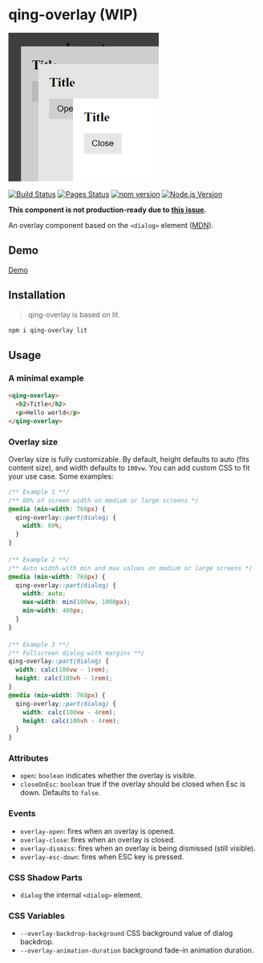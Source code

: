 # qing-overlay (WIP)

![Qing overlay logo](qing-overlay.png)

[![Build Status](https://github.com/mgenware/qing-overlay/workflows/Build/badge.svg)](https://github.com/mgenware/qing-overlay/actions)
[![Pages Status](https://github.com/mgenware/qing-overlay/workflows/Pages/badge.svg)](https://github.com/mgenware/qing-overlay/actions)
[![npm version](https://img.shields.io/npm/v/qing-overlay.svg?style=flat-square)](https://npmjs.com/package/qing-overlay)
[![Node.js Version](http://img.shields.io/node/v/qing-overlay.svg?style=flat-square)](https://nodejs.org/en/)

**This component is not production-ready due to [this issue](https://github.com/whatwg/fullscreen/issues/124).**

An overlay component based on the `<dialog>` element ([MDN](https://developer.mozilla.org/en-US/docs/Web/HTML/Element/dialog)).

## Demo

[Demo](https://mgenware.github.io/qing-overlay/)

## Installation

> qing-overlay is based on lit.

```sh
npm i qing-overlay lit
```

## Usage

### A minimal example

```html
<qing-overlay>
  <h2>Title</h2>
  <p>Hello world</p>
</qing-overlay>
```

### Overlay size

Overlay size is fully customizable. By default, height defaults to auto (fits content size), and width defaults to `100vw`. You can add custom CSS to fit your use case. Some examples:

```css
/** Example 1 **/
/** 80% of screen width on medium or large screens */
@media (min-width: 768px) {
  qing-overlay::part(dialog) {
    width: 80%;
  }
}

/** Example 2 **/
/** Auto width with min and max values on medium or large screens */
@media (min-width: 768px) {
  qing-overlay::part(dialog) {
    width: auto;
    max-width: min(100vw, 1000px);
    min-width: 400px;
  }
}

/** Example 3 **/
/** Fullscreen dialog with margins **/
qing-overlay::part(dialog) {
  width: calc(100vw - 1rem);
  height: calc(100vh - 1rem);
}
@media (min-width: 768px) {
  qing-overlay::part(dialog) {
    width: calc(100vw - 4rem);
    height: calc(100vh - 4rem);
  }
}
```

### Attributes

- `open`: `boolean` indicates whether the overlay is visible.
- `closeOnEsc`: `boolean` true if the overlay should be closed when Esc is down. Defaults to `false`.

### Events

- `overlay-open`: fires when an overlay is opened.
- `overlay-close`: fires when an overlay is closed.
- `overlay-dismiss`: fires when an overlay is being dismissed (still visible).
- `overlay-esc-down`: fires when ESC key is pressed.

### CSS Shadow Parts

- `dialog` the internal `<dialog>` element.

### CSS Variables

- `--overlay-backdrop-background` CSS background value of dialog backdrop.
- `--overlay-animation-duration` background fade-in animation duration.
